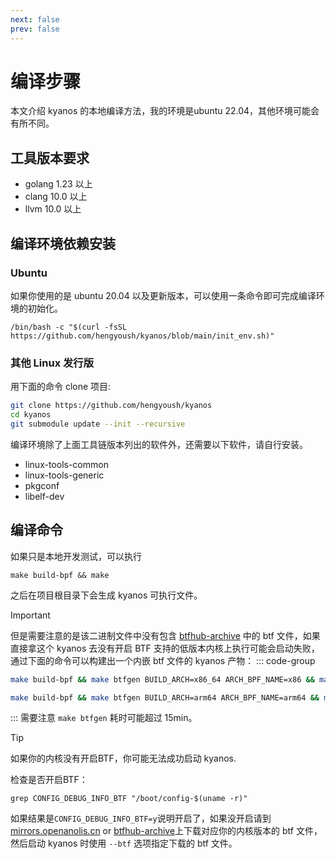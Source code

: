 ```yaml
---
next: false
prev: false
---
```


# 编译步骤

本文介绍 kyanos 的本地编译方法，我的环境是ubuntu 22.04，其他环境可能会有所不同。

## 工具版本要求

- golang 1.23 以上
- clang 10.0 以上
- llvm 10.0 以上

## 编译环境依赖安装
### Ubuntu
如果你使用的是 ubuntu 20.04 以及更新版本，可以使用一条命令即可完成编译环境的初始化。
```
/bin/bash -c "$(curl -fsSL https://github.com/hengyoush/kyanos/blob/main/init_env.sh)"
```
### 其他 Linux 发行版
用下面的命令 clone 项目:
```bash
git clone https://github.com/hengyoush/kyanos
cd kyanos
git submodule update --init --recursive
```
编译环境除了上面工具链版本列出的软件外，还需要以下软件，请自行安装。

- linux-tools-common
- linux-tools-generic
- pkgconf
- libelf-dev

## 编译命令

如果只是本地开发测试，可以执行
```
make build-bpf && make
```

之后在项目根目录下会生成 kyanos 可执行文件。

> [!IMPORTANT]
> 但是需要注意的是该二进制文件中没有包含 [btfhub-archive](https://github.com/aquasecurity/btfhub-archive/) 中的 btf 文件，如果直接拿这个 kyanos 去没有开启 BTF 支持的低版本内核上执行可能会启动失败，通过下面的命令可以构建出一个内嵌 btf 文件的 kyanos 产物：
> ::: code-group
>```bash [x86_64]
>make build-bpf && make btfgen BUILD_ARCH=x86_64 ARCH_BPF_NAME=x86 && make
>```
>
>```bash [arm64]
>make build-bpf && make btfgen BUILD_ARCH=arm64 ARCH_BPF_NAME=arm64 && make
>```
>:::
> 需要注意 `make btfgen` 耗时可能超过 15min。


> [!TIP]
>如果你的内核没有开启BTF，你可能无法成功启动 kyanos. 
>
>检查是否开启BTF：
>```
>grep CONFIG_DEBUG_INFO_BTF "/boot/config-$(uname -r)"
>```
>如果结果是`CONFIG_DEBUG_INFO_BTF=y`说明开启了，如果没开启请到  [mirrors.openanolis.cn](https://mirrors.openanolis.cn/coolbpf/btf/) or [btfhub-archive](https://github.com/aquasecurity/btfhub-archive/)上下载对应你的内核版本的 btf 文件，然后启动 kyanos 时使用 `--btf` 选项指定下载的 btf 文件。

